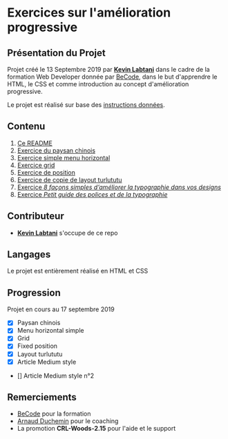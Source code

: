 # Exercices sur l'amélioration progressive

## Présentation du Projet

Projet créé le 13 Septembre 2019 par [**Kevin Labtani**](https://github.com/kevin-labtani) dans le cadre de la formation Web Developer donnée par [BeCode](https://www.becode.org/), dans le but d'apprendre le HTML, le CSS et comme introduction au concept d'amélioration progressive.

Le projet est réalisé sur base des [instructions données](https://github.com/becodeorg/CRL-Woods-2.15/tree/master/Parcours/01-Prairie/5.HTML-CSS/progressive-enhancement).

## Contenu

1. [Ce README](/README.md)
1. [Exercice du paysan chinois](/paysan-chinois.html)
1. [Exercice simple menu horizontal](/menu-horizontal-simple.html)
1. [Exercice grid](/grid.html)
1. [Exercice de position](/position-fixed.html)
1. [Exercice de copie de layout turlututu](/turlututu.html)
1. [Exercice _8 façons simples d’améliorer la typographie dans vos designs_](typographie.html)
1. [Exercice _Petit guide des polices et de la typographie_](guide-typo.html)

## Contributeur

-   [**Kevin Labtani**](https://github.com/kevin-labtani) s'occupe de ce repo

## Langages

Le projet est entièrement réalisé en HTML et CSS

## Progression

Projet en cours au 17 septembre 2019

-   [x] Paysan chinois
-   [x] Menu horizontal simple
-   [x] Grid
-   [x] Fixed position
-   [x] Layout turlututu
-   [x] Article Medium style
-   [] Article Medium style n°2

## Remerciements

-   [BeCode](https://www.becode.org/) pour la formation
-   [Arnaud Duchemin](https://github.com/Cervant3s) pour le coaching
-   La promotion **CRL-Woods-2.15** pour l'aide et le support
